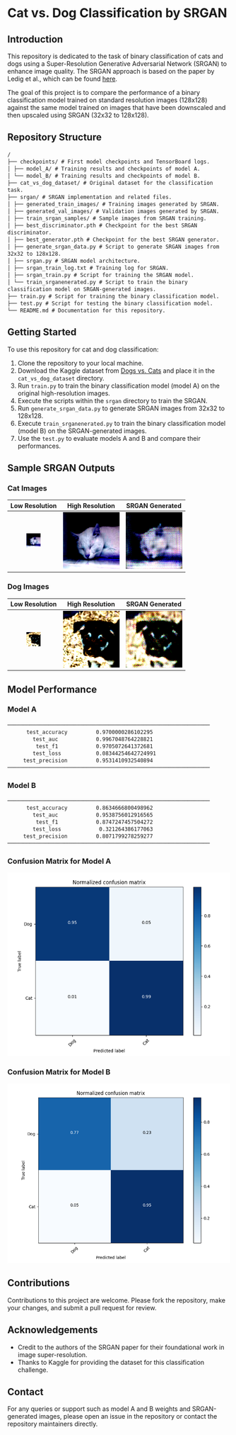 # Cat vs. Dog Classification by SRGAN

## Introduction
This repository is dedicated to the task of binary classification of cats and dogs using a Super-Resolution Generative Adversarial Network (SRGAN) to enhance image quality. The SRGAN approach is based on the paper by Ledig et al., which can be found [here](https://arxiv.org/abs/1609.04802).

The goal of this project is to compare the performance of a binary classification model trained on standard resolution images (128x128) against the same model trained on images that have been downscaled and then upscaled using SRGAN (32x32 to 128x128).

## Repository Structure
```
/
├── checkpoints/ # First model checkpoints and TensorBoard logs.
│ ├── model_A/ # Training results and checkpoints of model A.
│ └── model_B/ # Training results and checkpoints of model B.
├── cat_vs_dog_dataset/ # Original dataset for the classification task.
├── srgan/ # SRGAN implementation and related files.
│ ├── generated_train_images/ # Training images generated by SRGAN.
│ ├── generated_val_images/ # Validation images generated by SRGAN.
│ ├── train_srgan_samples/ # Sample images from SRGAN training.
│ ├── best_discriminator.pth # Checkpoint for the best SRGAN discriminator.
│ ├── best_generator.pth # Checkpoint for the best SRGAN generator.
│ ├── generate_srgan_data.py # Script to generate SRGAN images from 32x32 to 128x128.
│ ├── srgan.py # SRGAN model architecture.
│ ├── srgan_train_log.txt # Training log for SRGAN.
│ ├── srgan_train.py # Script for training the SRGAN model.
│ └── train_srganenerated.py # Script to train the binary classification model on SRGAN-generated images.
├── train.py # Script for training the binary classification model.
├── test.py # Script for testing the binary classification model.
└── README.md # Documentation for this repository.
```

## Getting Started

To use this repository for cat and dog classification:

1. Clone the repository to your local machine.
2. Download the Kaggle dataset from [Dogs vs. Cats](https://www.kaggle.com/c/dogs-vs-cats/data) and place it in the `cat_vs_dog_dataset` directory.
3. Run `train.py` to train the binary classification model (model A) on the original high-resolution images.
4. Execute the scripts within the `srgan` directory to train the SRGAN.
5. Run `generate_srgan_data.py` to generate SRGAN images from 32x32 to 128x128.
6. Execute `train_srganenerated.py` to train the binary classification model (model B) on the SRGAN-generated images.
7. Use the `test.py` to evaluate models A and B and compare their performances.

## Sample SRGAN Outputs
### Cat Images
| Low Resolution | High Resolution | SRGAN Generated |
|:--------------:|:---------------:|:---------------:|
| ![Low Resolution - Cat](/srgan/train_srgan_samples/Cat_149_lr.png) | ![High Resolution - Cat](/srgan/train_srgan_samples/Cat_149_hr.png) | ![SRGAN Generated - Cat](/srgan/train_srgan_samples/Cat_149_generated.png) |

### Dog Images
| Low Resolution | High Resolution | SRGAN Generated |
|:--------------:|:---------------:|:---------------:|
| ![Low Resolution - Dog](/srgan/train_srgan_samples/Dog_148_lr.png) | ![High Resolution - Dog](/srgan/train_srgan_samples/Dog_148_hr.png) | ![SRGAN Generated - Dog](/srgan/train_srgan_samples/Dog_148_generated.png) |


## Model Performance
### Model A
```
────────────────────────────────────────────────────────────────
      test_accuracy         0.9700000286102295
        test_auc            0.9967048764228821
         test_f1            0.9705072641372681
        test_loss           0.08344254642724991
     test_precision         0.9531410932540894
────────────────────────────────────────────────────────────────
```
### Model B
```
────────────────────────────────────────────────────────────────
      test_accuracy         0.8634666800498962
        test_auc            0.9538756012916565
         test_f1            0.8747247457504272
        test_loss            0.321264386177063
     test_precision         0.8071799278259277
────────────────────────────────────────────────────────────────
```

### Confusion Matrix for Model A

![Confusion Matrix for Model A](./confusion_matrix_model_A.png)

### Confusion Matrix for Model B

![Confusion Matrix for Model B](./confusion_matrix_model_B.png)


## Contributions

Contributions to this project are welcome. Please fork the repository, make your changes, and submit a pull request for review.

## Acknowledgements
- Credit to the authors of the SRGAN paper for their foundational work in image super-resolution.
- Thanks to Kaggle for providing the dataset for this classification challenge.

## Contact
For any queries or support such as model A and B weights and SRGAN-generated images, please open an issue in the repository or contact the repository maintainers directly.
